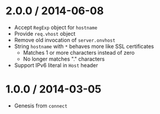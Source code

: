 2.0.0 / 2014-06-08
==================

  * Accept `RegExp` object for `hostname`
  * Provide `req.vhost` object
  * Remove old invocation of `server.onvhost`
  * String `hostname` with `*` behaves more like SSL certificates
    - Matches 1 or more characters instead of zero
    - No longer matches "." characters
  * Support IPv6 literal in `Host` header

1.0.0 / 2014-03-05
==================

  * Genesis from `connect`
